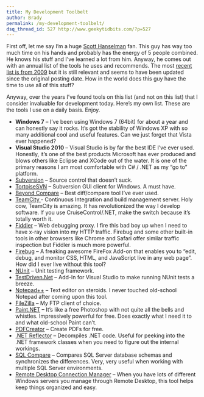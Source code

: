 ```yaml
---
title: My Development Toolbelt
author: Brady
permalink: /my-development-toolbelt/
dsq_thread_id: 527 http://www.geekytidbits.com/?p=527
---
```

First off, let me say I&#8217;m a huge <a href="http://www.hanselman.com" target="_blank">Scott Hanselman</a> fan. This guy has way too much time on his hands and probably has the energy of 5 people combined. He knows his stuff and I&#8217;ve learned a lot from him. Anyway, he comes out with an annual list of the tools he uses and recommends. The most <a href="http://www.hanselman.com/tools" target="_blank">recent list is from 2009</a> but it is still relevant and seems to have been updated since the original posting date. How in the world does this guy have the time to use all of this stuff?

Anyway, over the years I&#8217;ve found tools on this list (and not on this list) that I consider invaluable for development today. Here&#8217;s my own list. These are the tools I use on a daily basis. Enjoy.

  * **Windows 7** &#8211; I&#8217;ve been using Windows 7 (64bit) for about a year and can honestly say it rocks. It&#8217;s got the stability of Windows XP with so many additional cool and useful features. Can we just forget that Vista ever happened?
  * **Visual Studio 2010** &#8211; Visual Studio is by far the best IDE I&#8217;ve ever used. Honestly, it&#8217;s one of the best products Microsoft has ever produced and blows others like Eclipse and XCode out of the water. It is one of the primary reasons I am most comfortable with C# / .NET as my &#8220;go to&#8221; platform.
  * <a href="http://subversion.tigris.org/" target="_blank">Subversion</a> &#8211; Source control that doesn&#8217;t suck.
  * <a href="http://tortoisesvn.net/" target="_blank">TortoiseSVN</a> &#8211; Subversion GUI client for Windows. A must have.
  * <a href="http://www.scootersoftware.com/index.php" target="_blank">Beyond Compare</a> &#8211; Best diff/compare tool I&#8217;ve ever used.
  * <a href="http://www.jetbrains.com/teamcity/" target="_blank">TeamCity </a>- Continuous Integration and build management server. Holy cow, TeamCity is amazing. It has revolutionized the way I develop software. If you use CruiseControl/.NET, make the switch because it&#8217;s totally worth it.
  * <a href="http://www.fiddler2.com/fiddler2/" target="_blank">Fiddler</a> &#8211; Web debugging proxy. I fire this bad boy up when I need to have x-ray vision into my HTTP traffic. Firebug and some other built-in tools in other browsers like Chrome and Safari offer similar traffic inspection but Fiddler is much more powerful.
  * <a href="http://getfirebug.com/" target="_blank">Firebug</a> &#8211; A freaking awesome FireFox Add-on that enables you to &#8220;edit, debug, and monitor CSS, HTML, and JavaScript live in any web page&#8221;. How did I ever live without this tool?
  * <a href="http://www.nunit.org/" target="_blank">NUnit</a> &#8211; Unit testing framework.
  * <a href="http://www.testdriven.net/" target="_blank">TestDriven.Net</a> &#8211; Add-In for Visual Studio to make running NUnit tests a breeze.
  * <a href="http://notepad-plus-plus.org/" target="_blank">Notepad++</a> &#8211; Text editor on steroids. I never touched old-school Notepad after coming upon this tool.
  * <a href="http://filezilla-project.org/" target="_blank">FileZilla</a> &#8211; My FTP client of choice.
  * <a href="http://www.getpaint.net/" target="_blank">Paint.NET</a> &#8211; It&#8217;s like a free Photoshop with not quite all the bells and whistles. Impressively powerful for free. Does exactly what I need it to and what old-school Paint can&#8217;t.
  * <a href="http://sourceforge.net/projects/pdfcreator/" target="_blank">PDFCreator</a> &#8211; Create PDFs for free.
  * <a href="http://www.reflector.net/" target="_blank">.NET Reflector</a> &#8211; Decompiles .NET code. Useful for peeking into the .NET framework classes when you need to figure out the internal workings.
  * <a href="http://www.red-gate.com/products/sql-development/sql-compare/" target="_blank">SQL Compare</a> &#8211; Compares SQL Server database schemas and synchronizes the differences. Very, very useful when working with multiple SQL Server environments.
  * <a href="http://www.microsoft.com/download/en/details.aspx?displaylang=en&#038;id=21101" target="_blank">Remote Desktop Connection Manager</a> &#8211; When you have lots of different Windows servers you manage through Remote Desktop, this tool helps keep things organized and easy.
